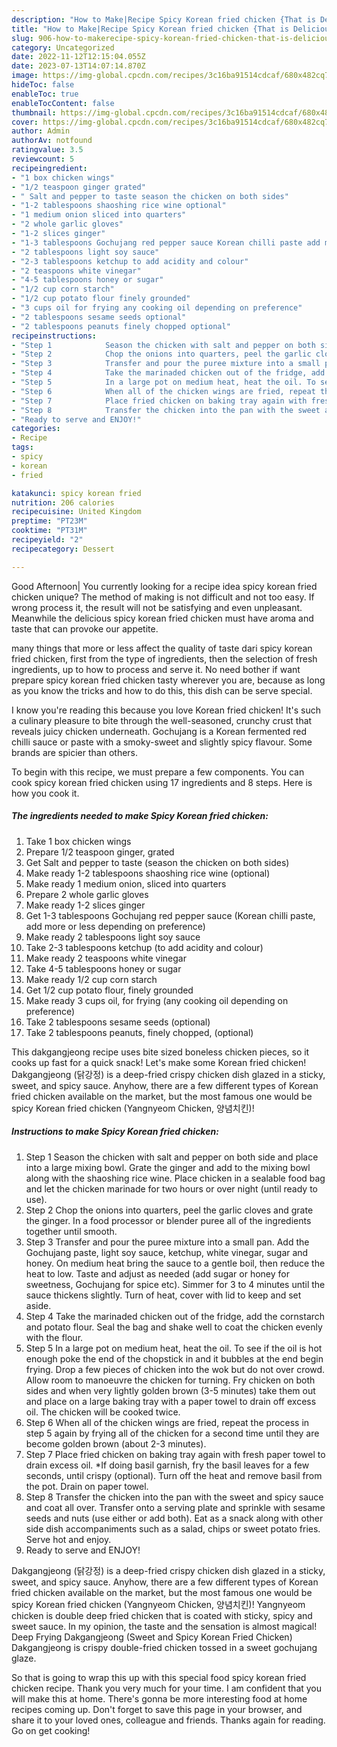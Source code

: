 ```yaml
---
description: "How to Make|Recipe Spicy Korean fried chicken {That is Delicious"
title: "How to Make|Recipe Spicy Korean fried chicken {That is Delicious"
slug: 906-how-to-makerecipe-spicy-korean-fried-chicken-that-is-delicious
category: Uncategorized
date: 2022-11-12T12:15:04.055Z
date: 2023-07-13T14:07:14.870Z
image: https://img-global.cpcdn.com/recipes/3c16ba91514cdcaf/680x482cq70/spicy-korean-fried-chicken-recipe-main-photo.jpg
hideToc: false
enableToc: true
enableTocContent: false
thumbnail: https://img-global.cpcdn.com/recipes/3c16ba91514cdcaf/680x482cq70/spicy-korean-fried-chicken-recipe-main-photo.jpg
cover: https://img-global.cpcdn.com/recipes/3c16ba91514cdcaf/680x482cq70/spicy-korean-fried-chicken-recipe-main-photo.jpg
author: Admin
authorAv: notfound
ratingvalue: 3.5
reviewcount: 5
recipeingredient:
- "1 box chicken wings"
- "1/2 teaspoon ginger grated"
- " Salt and pepper to taste season the chicken on both sides"
- "1-2 tablespoons shaoshing rice wine optional"
- "1 medium onion sliced into quarters"
- "2 whole garlic gloves"
- "1-2 slices ginger"
- "1-3 tablespoons Gochujang red pepper sauce Korean chilli paste add more or less depending on preference"
- "2 tablespoons light soy sauce"
- "2-3 tablespoons ketchup to add acidity and colour"
- "2 teaspoons white vinegar"
- "4-5 tablespoons honey or sugar"
- "1/2 cup corn starch"
- "1/2 cup potato flour finely grounded"
- "3 cups oil for frying any cooking oil depending on preference"
- "2 tablespoons sesame seeds optional"
- "2 tablespoons peanuts finely chopped optional"
recipeinstructions:
- "Step 1            Season the chicken with salt and pepper on both side and place into a large mixing bowl. Grate the ginger and add to the mixing bowl along with the shaoshing rice wine. Place chicken in a sealable food bag and let the chicken marinade for two hours or over night (until ready to use)."
- "Step 2            Chop the onions into quarters, peel the garlic cloves and grate the ginger. In a food processor or blender puree all of the ingredients together until smooth."
- "Step 3            Transfer and pour the puree mixture into a small pan. Add the Gochujang paste, light soy sauce, ketchup, white vinegar, sugar and honey. On medium heat bring the sauce to a gentle boil, then reduce the heat to low. Taste and adjust as needed (add sugar or honey for sweetness, Gochujang for spice etc). Simmer for 3 to 4 minutes until the sauce thickens slightly. Turn of heat, cover with lid to keep and set aside."
- "Step 4            Take the marinaded chicken out of the fridge, add the cornstarch and potato flour. Seal the bag and shake well to coat the chicken evenly with the flour."
- "Step 5            In a large pot on medium heat, heat the oil. To see if the oil is hot enough poke the end of the chopstick in and it bubbles at the end begin frying. Drop a few pieces of chicken into the wok but do not over crowd. Allow room to manoeuvre the chicken for turning. Fry chicken on both sides and when very lightly golden brown (3-5 minutes) take them out and place on a large baking tray with a paper towel to drain off excess oil. The chicken will be cooked twice."
- "Step 6            When all of the chicken wings are fried, repeat the process in step 5 again by frying all of the chicken for a second time until they are become golden brown (about 2-3 minutes)."
- "Step 7            Place fried chicken on baking tray again with fresh paper towel to drain excess oil. *If doing basil garnish, fry the basil leaves for a few seconds, until crispy (optional). Turn off the heat and remove basil from the pot. Drain on paper towel."
- "Step 8            Transfer the chicken into the pan with the sweet and spicy sauce and coat all over. Transfer onto a serving plate and sprinkle with sesame seeds and nuts (use either or add both). Eat as a snack along with other side dish accompaniments such as a salad, chips or sweet potato fries. Serve hot and enjoy."
- "Ready to serve and ENJOY!"
categories:
- Recipe
tags:
- spicy
- korean
- fried

katakunci: spicy korean fried 
nutrition: 206 calories
recipecuisine: United Kingdom
preptime: "PT23M"
cooktime: "PT31M"
recipeyield: "2"
recipecategory: Dessert

---
```



Good Afternoon| You currently looking for a recipe idea spicy korean fried chicken unique? The method of making is not difficult and not too easy. If wrong process it, the result will not be satisfying and even unpleasant. Meanwhile the delicious spicy korean fried chicken must have aroma and taste that can provoke our appetite.






many things that more or less affect the quality of taste dari spicy korean fried chicken, first from the type of ingredients, then the selection of fresh ingredients, up to how to process and serve it. No need bother if want prepare spicy korean fried chicken tasty wherever you are, because as long as you know the tricks and how to do this, this dish can be serve  special.


I know you&#39;re reading this because you love Korean fried chicken! It&#39;s such a culinary pleasure to bite through the well-seasoned, crunchy crust that reveals juicy chicken underneath. Gochujang is a Korean fermented red chilli sauce or paste with a smoky-sweet and slightly spicy flavour. Some brands are spicier than others.


To begin with this recipe, we must prepare a few components. You can cook spicy korean fried chicken using 17 ingredients and 8 steps. Here is how you cook it.

<!--inarticleads1-->

##### The ingredients needed to make Spicy Korean fried chicken:

1. Take 1 box chicken wings
1. Prepare 1/2 teaspoon ginger, grated
1. Get  Salt and pepper to taste (season the chicken on both sides)
1. Make ready 1-2 tablespoons shaoshing rice wine (optional)
1. Make ready 1 medium onion, sliced into quarters
1. Prepare 2 whole garlic gloves
1. Make ready 1-2 slices ginger
1. Get 1-3 tablespoons Gochujang red pepper sauce (Korean chilli paste, add more or less depending on preference)
1. Make ready 2 tablespoons light soy sauce
1. Take 2-3 tablespoons ketchup (to add acidity and colour)
1. Make ready 2 teaspoons white vinegar
1. Take 4-5 tablespoons honey or sugar
1. Make ready 1/2 cup corn starch
1. Get 1/2 cup potato flour, finely grounded
1. Make ready 3 cups oil, for frying (any cooking oil depending on preference)
1. Take 2 tablespoons sesame seeds (optional)
1. Take 2 tablespoons peanuts, finely chopped, (optional)


This dakgangjeong recipe uses bite sized boneless chicken pieces, so it cooks up fast for a quick snack! Let&#39;s make some Korean fried chicken! Dakgangjeong (닭강정) is a deep-fried crispy chicken dish glazed in a sticky, sweet, and spicy sauce. Anyhow, there are a few different types of Korean fried chicken available on the market, but the most famous one would be spicy Korean fried chicken (Yangnyeom Chicken, 양념치킨)! 

<!--inarticleads2-->

##### Instructions to make Spicy Korean fried chicken:

1. Step 1            Season the chicken with salt and pepper on both side and place into a large mixing bowl. Grate the ginger and add to the mixing bowl along with the shaoshing rice wine. Place chicken in a sealable food bag and let the chicken marinade for two hours or over night (until ready to use).
1. Step 2            Chop the onions into quarters, peel the garlic cloves and grate the ginger. In a food processor or blender puree all of the ingredients together until smooth.
1. Step 3            Transfer and pour the puree mixture into a small pan. Add the Gochujang paste, light soy sauce, ketchup, white vinegar, sugar and honey. On medium heat bring the sauce to a gentle boil, then reduce the heat to low. Taste and adjust as needed (add sugar or honey for sweetness, Gochujang for spice etc). Simmer for 3 to 4 minutes until the sauce thickens slightly. Turn of heat, cover with lid to keep and set aside.
1. Step 4            Take the marinaded chicken out of the fridge, add the cornstarch and potato flour. Seal the bag and shake well to coat the chicken evenly with the flour.
1. Step 5            In a large pot on medium heat, heat the oil. To see if the oil is hot enough poke the end of the chopstick in and it bubbles at the end begin frying. Drop a few pieces of chicken into the wok but do not over crowd. Allow room to manoeuvre the chicken for turning. Fry chicken on both sides and when very lightly golden brown (3-5 minutes) take them out and place on a large baking tray with a paper towel to drain off excess oil. The chicken will be cooked twice.
1. Step 6            When all of the chicken wings are fried, repeat the process in step 5 again by frying all of the chicken for a second time until they are become golden brown (about 2-3 minutes).
1. Step 7            Place fried chicken on baking tray again with fresh paper towel to drain excess oil. *If doing basil garnish, fry the basil leaves for a few seconds, until crispy (optional). Turn off the heat and remove basil from the pot. Drain on paper towel.
1. Step 8            Transfer the chicken into the pan with the sweet and spicy sauce and coat all over. Transfer onto a serving plate and sprinkle with sesame seeds and nuts (use either or add both). Eat as a snack along with other side dish accompaniments such as a salad, chips or sweet potato fries. Serve hot and enjoy.
1. Ready to serve and ENJOY!

Dakgangjeong (닭강정) is a deep-fried crispy chicken dish glazed in a sticky, sweet, and spicy sauce. Anyhow, there are a few different types of Korean fried chicken available on the market, but the most famous one would be spicy Korean fried chicken (Yangnyeom Chicken, 양념치킨)! Yangnyeom chicken is double deep fried chicken that is coated with sticky, spicy and sweet sauce. In my opinion, the taste and the sensation is almost magical! Deep Frying Dakgangjeong (Sweet and Spicy Korean Fried Chicken) Dakgangjeong is crispy double-fried chicken tossed in a sweet gochujang glaze. 

So that is going to wrap this up with this special food spicy korean fried chicken recipe. Thank you very much for your time. I am confident that you will make this at home. There's gonna be more interesting food at home recipes coming up. Don't forget to save this page in your browser, and share it to your loved ones, colleague and friends. Thanks again for reading. Go on get cooking!
